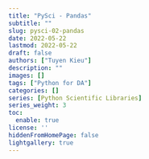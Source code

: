 ```yaml
---
title: "PySci - Pandas"
subtitle: ""
slug: pysci-02-pandas
date: 2022-05-22
lastmod: 2022-05-22
draft: false
authors: ["Tuyen Kieu"]
description: ""
images: []
tags: ["Python for DA"]
categories: []
series: [Python Scientific Libraries]
series_weight: 3
toc:
  enable: true
license: ''  
hiddenFromHomePage: false
lightgallery: true
---
```


<!--more-->